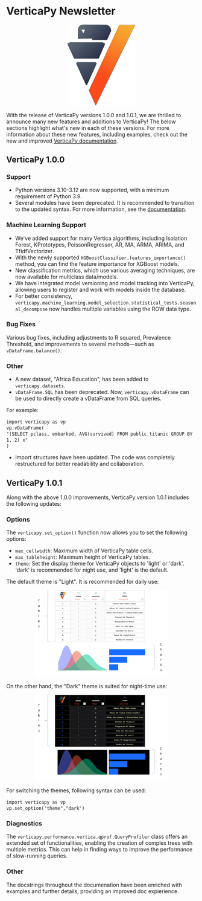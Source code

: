 # VerticaPy Newsletter

<p align="center">
<img src='https://raw.githubusercontent.com/vertica/VerticaPy/master/assets/img/logo.png' width="180px">
</p>

With the release of VerticaPy versions 1.0.0 and 1.0.1, we are thrilled to announce many new features and additions to VerticaPy! The below sections highlight what's new in each of these versions. For more information about these new features, including examples, check out the new and improved [VerticaPy documentation](https://www.vertica.com/python/documentation/1.0.x/html/index.html).

## VerticaPy 1.0.0

### Support
- Python versions 3.10-3.12 are now supported, with a minimum requirement of Python 3.9.
- Several modules have been deprecated. It is recommended to transition to the updated syntax. For more information, see the [documentation](https://www.vertica.com/python/documentation/1.0.x/html/whats_new_v1_0_0.html#upcoming-changes-deprecated-modules).

### Machine Learning Support
- We've added support for many Vertica algorithms, including Isolation Forest, KPrototypes, PoissonRegressor, AR, MA, ARMA, ARIMA, and TfidfVectorizer. 
- With the newly supported ``XGBoostClassifier.features_importance()`` method, you can find the feature importance for XGBoost models.
- New classification metrics, which use various averaging techniques, are now available for multiclass data/models.
- We have integrated model versioning and model tracking into VerticaPy, allowing users to register and work with models inside the database.
- For better consistency, ``verticapy.machine_learning.model_selection.statistical_tests.seasonal_decompose`` now handles multiple variables using the ROW data type.

### Bug Fixes
Various bug fixes, including adjustments to R squared, Prevalence Threshold, and improvements to several methods—such as ``vDataFrame.balance()``.

### Other
- A new dataset, "Africa Education", has been added to ``verticapy.datasets``.
- ``vDataFrame.SQL`` has been deprecated. Now, ``verticapy.vDataFrame`` can be used to directly create a vDataFrame from SQL queries.

For example:

```
import verticapy as vp
vp.vDataFrame(
"(SELECT pclass, embarked, AVG(survived) FROM public.titanic GROUP BY 1, 2) x"
)
```

- Import structures have been updated. The code was completely restructured for better readability and collaboration.

## VerticaPy 1.0.1

Along with the above 1.0.0 improvements, VerticaPy version 1.0.1 includes the following updates:

### Options
The ``verticapy.set_option()`` function now allows you to set the following options:
- ``max_cellwidth``: Maximum width of VerticaPy table cells.
- ``max_tableheight``: Maximum height of VerticaPy tables.
- ``theme``: Set the display theme for VerticaPy objects to 'light' or 'dark'. 'dark' is recommended for night use, and 'light' is the default.

The default theme is "Light". It is recommended for daily use:

<p align="center">
<img src='https://raw.githubusercontent.com/vertica/VerticaPy/newsletter_1_0_x/assets/img/light_theme.png' width="70%">
</p>

On the other hand, the "Dark" theme is suited for night-time use:

<p align="center">
<img src='https://raw.githubusercontent.com/vertica/VerticaPy/newsletter_1_0_x/assets/img/dark_theme.png' width="70%">
</p>

For switching the themes, following syntax can be used:

```
import verticapy as vp
vp.set_option("theme","dark")
```

### Diagnostics
The ``verticapy.performance.vertica.qprof.QueryProfiler`` class offers an extended set of functionalities, enabling the creation of complex trees with multiple metrics. This can help in finding ways to improve the performance of slow-running queries.

### Other
The docstrings throughout the documenation have been enriched with examples and further details, providing an improved doc expierience.
